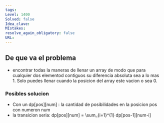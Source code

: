 ```yaml
---
tags:
Level: 1400
Solved: false 
Idea_clave: 
MIstakes: 
resolve_again_obligatory: false
URL: 
---
```


## De que va el problema

- encontrar todas la maneras de llenar un array de modo que para cualquier dos elementod contiguos su diferencia absoluta sea a lo mas 1. Solo puedes llenar cuando la posicion del array este vacion o sea 0.

### Posibles solucion

- Con un dp\[pos][num] : la cantidad de posibilidades en la posicion pos con numeron num
- la transicion seria: dp\[pos][num] = \sum_{i=1}^{1} dp\[pos-1][num-i]
